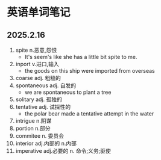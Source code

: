 # 英语单词笔记
## 2025.2.16
1. spite n.恶意,怨恨
   * It's seem's like she has a little bit spite to me.
2. inport v.进口,输入
   * the goods on this ship were imported from overseas
3. coarse adj. 粗糙的
4. spontaneous adj. 自发的
   * we are spontaneous to plant a tree
5. solitary adj. 孤独的
6. tentative adj. 试探性的
   * the polar bear made a tentative attempt in the water
7. intrigue n.阴谋
8. portion n.部分
9. commitee n. 委员会
10. interior adj.内部的 n.内部
11. imperative adj.必要的 n. 命令;义务;驱使